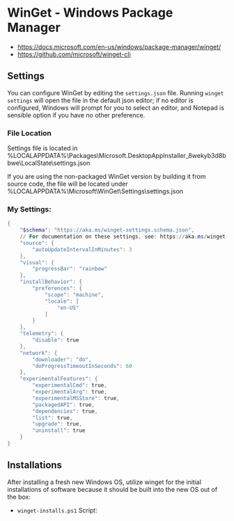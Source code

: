 # WinGet - Windows Package Manager

- <https://docs.microsoft.com/en-us/windows/package-manager/winget/>
- <https://github.com/microsoft/winget-cli>

## Settings

You can configure WinGet by editing the `settings.json` file. Running `winget settings` will open the file in the default json editor; if no editor is configured, Windows will prompt for you to select an editor, and Notepad is sensible option if you have no other preference.

### File Location

Settings file is located in %LOCALAPPDATA%\Packages\Microsoft.DesktopAppInstaller_8wekyb3d8bbwe\LocalState\settings.json

If you are using the non-packaged WinGet version by building it from source code, the file will be located under %LOCALAPPDATA%\Microsoft\WinGet\Settings\settings.json

### My Settings:

```powershell
{
    "$schema": "https://aka.ms/winget-settings.schema.json",
    // For documentation on these settings, see: https://aka.ms/winget-settings
    "source": {
        "autoUpdateIntervalInMinutes": 3
    },
    "visual": {
        "progressBar": "rainbow"
    },
    "installBehavior": {
        "preferences": {
            "scope": "machine",
            "locale": [
                "en-US"
            ]
        }
    },
    "telemetry": {
        "disable": true
    },
    "network": {
        "downloader": "do",
        "doProgressTimeoutInSeconds": 60
    },
    "experimentalFeatures": {
        "experimentalCmd": true,
        "experimentalArg": true,
        "experimentalMSStore": true,
        "packagedAPI": true,
        "dependencies": true,
        "list": true,
        "upgrade": true,
        "uninstall": true
    }
}

```

## Installations

After installing a fresh new Windows OS, utilize winget for the initial installations of software because it should be built into the new OS out of the box:

- `winget-installs.ps1` Script:

```powershell

```
